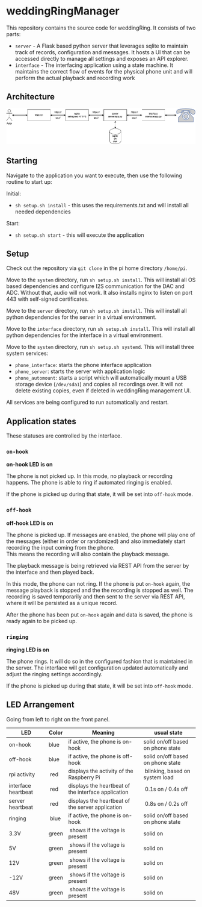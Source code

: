 # weddingRingManager

This repository contains the source code for weddingRing.
It consists of two parts:

- `server` - A Flask based python server that leverages sqlite to maintain track of records, configuration and messages. It hosts a UI that can be accessed directly to manage all settings and exposes an API explorer.
- `interface` - The interfacing application using a state machine. It maintains the correct flow of events for the physical phone unit and will perform the actual playback and recording work

## Architecture

![architecture](./doc/arch.png)

## Starting

Navigate to the application you want to execute, then use the following routine to start up:

Initial:

- `sh setup.sh install` - this uses the requirements.txt and will install all needed dependencies

Start:

- `sh setup.sh start` - this will execute the application

## Setup

Check out the repository via `git clone` in the pi home directory `/home/pi`.

Move to the `system` directory, run `sh setup.sh install`. This will install all OS based dependencies and configure I2S communication for the DAC and ADC. Without that, audio will not work. It also installs nginx to listen on port 443 with self-signed certificates.

Move to the `server` directory, run `sh setup.sh install`. This will install all python dependencies for the server in a virtual environment.

Move to the `interface` directory, run `sh setup.sh install`. This will install all python dependencies for the interface in a virtual environment.

Move to the `system` directory, run `sh setup.sh systemd`. This will install three system services:

- `phone_interface`: starts the phone interface application
- `phone_server`: starts the server with application logic
- `phone_automount`: starts a script which will automatically mount a USB storage device (`/dev/sda1`) and copies all recordings over. It will not delete existing copies, even if deleted in weddingRing management UI.

All services are being configured to run automatically and restart.

## Application states

These statuses are controlled by the interface.

### `on-hook`

**on-hook LED is on**

The phone is not picked up. In this mode, no playback or recording happens. The phone is able to ring if automated ringing is enabled.

If the phone is picked up during that state, it will be set into `off-hook` mode.

### `off-hook`

**off-hook LED is on**

The phone is picked up. If messages are enabled, the phone will play one of the messages (either in order or randomized) and also immediately start recording the input coming from the phone.  
This means the recording will also contain the playback message.  

The playback message is being retrieved via REST API from the server by the interface and then played back.

In this mode, the phone can not ring. If the phone is put `on-hook` again, the message playback is stopped and the the recording is stopped as well. The recording is saved temporarily and then sent to the server via REST API, where it will be persisted as a unique record.

After the phone has been put `on-hook` again and data is saved, the phone is ready again to be picked up.

### `ringing`

**ringing LED is on**

The phone rings. It will do so in the configured fashion that is maintained in the server. The interface will get configuration updated automatically and adjust the ringing settings accordingly.

If the phone is picked up during that state, it will be set into `off-hook` mode.

## LED Arrangement

Going from left to right on the front panel.

| LED | Color | Meaning | usual state |
| -- | -- | -- | -- |
| on-hook | blue | if active, the phone is on-hook | solid on/off based on phone state |
| off-hook | blue | if active, the phone is off-hook | solid on/off based on phone state |
| rpi activity | red | displays the activity of the Raspberry Pi | blinking, based on system load |
| interface heartbeat | red | displays the heartbeat of the interface application | 0.1s on / 0.4s off |
| server heartbeat | red | displays the heartbeat of the server application | 0.8s on / 0.2s off |
| ringing | blue | if active, the phone is on-hook | solid on/off based on phone state |
| 3.3V | green | shows if the voltage is present | solid on |
| 5V | green | shows if the voltage is present | solid on |
| 12V | green | shows if the voltage is present | solid on |
| -12V | green | shows if the voltage is present | solid on |
| 48V | green | shows if the voltage is present | solid on |
